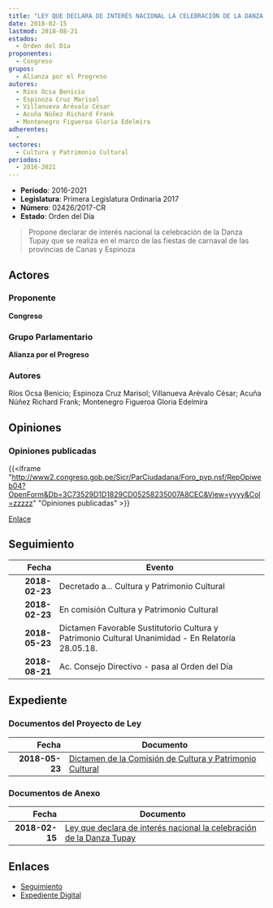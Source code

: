 ```yaml
---
title: "LEY QUE DECLARA DE INTERÉS NACIONAL LA CELEBRACIÓN DE LA DANZA TUPAY"
date: 2018-02-15
lastmod: 2018-08-21
estados: 
  - Orden del Día
proponentes: 
  - Congreso
grupos: 
  - Alianza por el Progreso
autores: 
  - Ríos Ocsa Benicio
  - Espinoza Cruz Marisol
  - Villanueva Arévalo César
  - Acuña Núñez Richard Frank
  - Montenegro Figueroa Gloria Edelmira
adherentes: 
  - 
sectores: 
  - Cultura y Patrimonio Cultural
periodos: 
  - 2016-2021
---
```


- **Periodo**: 2016-2021
- **Legislatura**: Primera Legislatura Ordinaria 2017
- **Número**: 02426/2017-CR
- **Estado**: Orden del Día

> Propone declarar de interés nacional la celebración de la Danza Tupay que se realiza en el marco de las fiestas de carnaval de las provincias de Canas y Espinoza


## Actores

### Proponente

**Congreso**

### Grupo Parlamentario

**Alianza por el Progreso**

### Autores

Ríos Ocsa Benicio; Espinoza Cruz Marisol; Villanueva Arévalo César; Acuña Núñez Richard Frank; Montenegro Figueroa Gloria Edelmira


## Opiniones

### Opiniones publicadas

{{<iframe "http://www2.congreso.gob.pe/Sicr/ParCiudadana/Foro_pvp.nsf/RepOpiweb04?OpenForm&Db=3C73529D1D1829CD05258235007A8CEC&View=yyyy&Col=zzzzz" "Opiniones publicadas" >}}

[Enlace](http://www2.congreso.gob.pe/Sicr/ParCiudadana/Foro_pvp.nsf/RepOpiweb04?OpenForm&Db=3C73529D1D1829CD05258235007A8CEC&View=yyyy&Col=zzzzz)

## Seguimiento

| Fecha | Evento |
|------:|--------|
| **2018-02-23** | Decretado a... Cultura y Patrimonio Cultural|
| **2018-02-23** | En comisión Cultura y Patrimonio Cultural|
| **2018-05-23** | Dictamen Favorable Sustitutorio Cultura y Patrimonio Cultural Unanimidad - En Relatoría 28.05.18.|
| **2018-08-21** | Ac. Consejo Directivo - pasa al Orden del Día|


## Expediente


### Documentos del Proyecto de Ley

| Fecha | Documento |
|------:|--------|
| **2018-05-23** | [Dictamen de la Comisión de Cultura y Patrimonio Cultural](http://www.leyes.congreso.gob.pe/Documentos/2016_2021/Dictamenes/Proyectos_de_Ley/02426DC05MAY20180523.pdf) |

### Documentos de Anexo

| Fecha | Documento |
|------:|--------|
| **2018-02-15** | [Ley que declara de interés nacional la celebración de la Danza Tupay](http://www.leyes.congreso.gob.pe/Documentos/2016_2021/Proyectos_de_Ley_y_de_Resoluciones_Legislativas/PL0242620180215..pdf) |

## Enlaces 

- [Seguimiento](http://www2.congreso.gob.pe/Sicr/TraDocEstProc/CLProLey2016.nsf/f7fff46988ca05b1052578e100829cc7/05b29335b77295d305258235007782d3?OpenDocument)
- [Expediente Digital](http://www2.congreso.gob.pe/Sicr/TraDocEstProc/CLProLey2016.nsf/f7fff46988ca05b1052578e100829cc7/05b29335b77295d305258235007782d3?OpenDocument&Click=05257FB7005EB655.eb71d0cf91d8294e05256cdf006b5706/$Body/0.1C6C)
